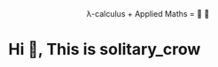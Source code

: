 
<!---
mtk2xfugaku/mtk2xfugaku is a ✨ special ✨ repository because its `README.md` (this file) appears on your GitHub profile.
You can click the Preview link to take a look at your changes.
--->

<center> λ-calculus + Applied Maths = 🧬 🤖 </center>

# Hi 👋, This is **solitary_crow**
